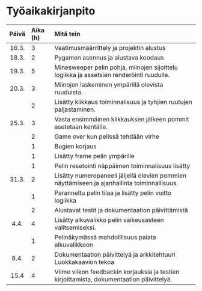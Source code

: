 # Työaikakirjanpito

| Päivä | Aika (h) | Mitä tein |
| :----:|:-----| :----|
|16.3. | 3 | Vaatimusmäärrittely ja projektin alustus |
| 18.3. | 2 | Pygamen asennus ja alustava koodaus |
| 19.3. | 5 | Minesweeper pelin pohja, miinojen sijoittelu logiikka ja assetsien renderöinti ruudulle. |
| 20.3. | 3 | Miinojen laskeminen ympärillä olevista ruuduista. |
| | 2 | Lisätty klikkaus toiminnalisuus ja tyhjien ruutujen paljastaminen. |
| 25.3. | 3 | Vasta ensimmäinen klikkauksen jälkeen pommit asetetaan kentälle. |
| | 2 | Game over kun pelissä tehdään virhe|
| | 1 | Bugien korjaus |
| | 1 | Lisätty frame pelin ympärille |
| | 1 | Pelin resetointi näppäimen toiminnalisuus lisätty |
| 31.3. | 2 | Lisätty numeropaneeli jäljellä olevien pommien näyttämiseen ja ajanhallinta toiminnallisuus. |
| | 1 | Paranneltu pelin tilaa ja lisätty pelin voitto logiikka |
| | 2 | Alustavat testit ja dokumentaation päivittämistä |
| 4.4. | 4 | Lisätty alkuvalikko pelin vaikeusasteen valitsemiseksi. |
| | 1 | Pelinäkymässä mahdolllisuus palata alkuvalikkoon |
| 8.4. | 2 | Dokumentaation päivittelyä ja arkkitehtuuri Luokkakaavion tekoa |
| 15.4 | 4 | Viime viikon feedbackin korjauksia ja testien kirjoittamista, dokumentaation päivittelyä. |

